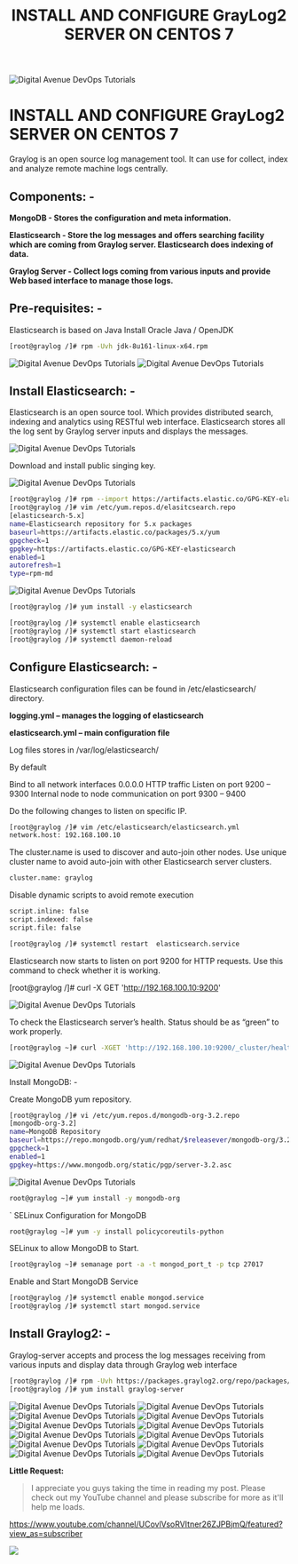 ﻿---
layout: post
authors: [dimuthu_daundasekara]
title: 'INSTALL AND CONFIGURE GrayLog2 SERVER ON CENTOS 7'
image: /assets/img/post-imgs/graylog_ins/graylog.png
tags: [Graylog, Logs, Log Monitoring]
category: Server Monitoring
comments: true
last_modified_at: 2020-01-31
---

<img src="/assets/img/post-imgs/graylog_ins/graylog.png" width="auto" alt="Digital Avenue DevOps Tutorials">

# INSTALL AND CONFIGURE GrayLog2 SERVER ON CENTOS 7

Graylog is an open source log management tool. It can use for collect, index and analyze remote machine logs centrally.

## Components: -

**MongoDB - Stores the configuration and meta information.**

**Elasticsearch - Store the log messages and offers searching facility which are coming from Graylog server. Elasticsearch does indexing of data.**

**Graylog Server - Collect logs coming from various inputs and provide Web based interface to manage those logs.**

## Pre-requisites: -

Elasticsearch is based on Java
Install Oracle Java / OpenJDK

```bash
[root@graylog /]# rpm -Uvh jdk-8u161-linux-x64.rpm
```

<img src="/assets/img/post-imgs/graylog_ins/image001.png" width="auto" alt="Digital Avenue DevOps Tutorials">

<img src="/assets/img/post-imgs/graylog_ins/image002.png" width="auto" alt="Digital Avenue DevOps Tutorials">

## Install Elasticsearch: -

Elasticsearch is an open source tool. Which provides distributed search, indexing and analytics using RESTful web interface. Elasticsearch stores all the log sent by Graylog server inputs and displays the messages.

<img src="/assets/img/post-imgs/graylog_ins/image004.png" width="auto" alt="Digital Avenue DevOps Tutorials">

Download and install public singing key.

<img src="/assets/img/post-imgs/graylog_ins/image006.png" width="auto" alt="Digital Avenue DevOps Tutorials">

```bash
[root@graylog /]# rpm --import https://artifacts.elastic.co/GPG-KEY-elasticsearch
[root@graylog /]# vim /etc/yum.repos.d/elasitcsearch.repo
[elasticsearch-5.x]
name=Elasticsearch repository for 5.x packages
baseurl=https://artifacts.elastic.co/packages/5.x/yum
gpgcheck=1
gpgkey=https://artifacts.elastic.co/GPG-KEY-elasticsearch
enabled=1
autorefresh=1
type=rpm-md
```

<img src="/assets/img/post-imgs/graylog_ins/image008.png" width="auto" alt="Digital Avenue DevOps Tutorials">




```bash
[root@graylog /]# yum install -y elasticsearch
```


```bash
[root@graylog /]# systemctl enable elasticsearch
[root@graylog /]# systemctl start elasticsearch
[root@graylog /]# systemctl daemon-reload
```

## Configure Elasticsearch: -

Elasticsearch configuration files can be found in /etc/elasticsearch/ directory.

**logging.yml – manages the logging of elasticsearch**

**elasticsearch.yml – main configuration file**

Log files stores in /var/log/elasticsearch/

By default

Bind to all network interfaces 0.0.0.0
HTTP traffic Listen on port 9200 – 9300
Internal node to node communication on port 9300 – 9400

Do the following changes to listen on specific IP.

```bash
[root@graylog /]# vim /etc/elasticsearch/elasticsearch.yml
network.host: 192.168.100.10
```


The cluster.name is used to discover and auto-join other nodes. Use unique cluster name to avoid auto-join with other Elasticsearch server clusters.

```bash
cluster.name: graylog
```

Disable dynamic scripts to avoid remote execution

```bash
script.inline: false
script.indexed: false
script.file: false
```

```bash
[root@graylog /]# systemctl restart  elasticsearch.service
```

Elasticsearch now starts to listen on port 9200 for HTTP requests. Use this command to check whether it is working.

[root@graylog /]# curl -X GET 'http://192.168.100.10:9200'

<img src="/assets/img/post-imgs/graylog_ins/image010.png" width="auto" alt="Digital Avenue DevOps Tutorials">

To check the Elasticsearch server’s health. Status should be as “green” to work properly.

```bash
[root@graylog ~]# curl -XGET 'http://192.168.100.10:9200/_cluster/health?pretty=true'
```

<img src="/assets/img/post-imgs/graylog_ins/image011.png" width="auto" alt="Digital Avenue DevOps Tutorials">

Install MongoDB: -

Create MongoDB yum repository.

```bash
[root@graylog /]# vi /etc/yum.repos.d/mongodb-org-3.2.repo
[mongodb-org-3.2]
name=MongoDB Repository
baseurl=https://repo.mongodb.org/yum/redhat/$releasever/mongodb-org/3.2/x86_64/
gpgcheck=1
enabled=1
gpgkey=https://www.mongodb.org/static/pgp/server-3.2.asc
```

<img src="/assets/img/post-imgs/graylog_ins/image013.png" width="auto" alt="Digital Avenue DevOps Tutorials">


```bash
root@graylog ~]# yum install -y mongodb-org
```

`
SELinux Configuration for MongoDB

```bash
root@graylog ~]# yum -y install policycoreutils-python
```

SELinux to allow MongoDB to Start.

```bash
[root@graylog ~]# semanage port -a -t mongod_port_t -p tcp 27017
```

Enable and Start MongoDB Service

```bash
[root@graylog /]# systemctl enable mongod.service
[root@graylog /]# systemctl start mongod.service
```

## Install Graylog2: -

Graylog-server accepts and process the log messages receiving from various inputs and display data through Graylog web interface

```bash
[root@graylog /]# rpm -Uvh https://packages.graylog2.org/repo/packages/graylog-2.4-repository_latest.rpm
[root@graylog /]# yum install graylog-server
```
<img src="/assets/img/post-imgs/graylog_ins/image015.png" width="auto" alt="Digital Avenue DevOps Tutorials">

<img src="/assets/img/post-imgs/graylog_ins/image017.png" width="auto" alt="Digital Avenue DevOps Tutorials">

<img src="/assets/img/post-imgs/graylog_ins/image019.png" width="auto" alt="Digital Avenue DevOps Tutorials">

<img src="/assets/img/post-imgs/graylog_ins/image021.png" width="auto" alt="Digital Avenue DevOps Tutorials">

<img src="/assets/img/post-imgs/graylog_ins/image023.png" width="auto" alt="Digital Avenue DevOps Tutorials">

<img src="/assets/img/post-imgs/graylog_ins/image025.png" width="auto" alt="Digital Avenue DevOps Tutorials">

<img src="/assets/img/post-imgs/graylog_ins/image027.png" width="auto" alt="Digital Avenue DevOps Tutorials">

<img src="/assets/img/post-imgs/graylog_ins/image029.png" width="auto" alt="Digital Avenue DevOps Tutorials">

<img src="/assets/img/post-imgs/graylog_ins/image031.png" width="auto" alt="Digital Avenue DevOps Tutorials">

<img src="/assets/img/post-imgs/graylog_ins/image033.png" width="auto" alt="Digital Avenue DevOps Tutorials">

<img src="/assets/img/post-imgs/graylog_ins/image035.png" width="auto" alt="Digital Avenue DevOps Tutorials">

<img src="/assets/img/post-imgs/graylog_ins/image037.png" width="auto" alt="Digital Avenue DevOps Tutorials">

**Little Request:**

> I appreciate you guys taking the time in reading my post. Please check out my YouTube channel and please subscribe for more as it'll help me loads.


<a href="https://www.youtube.com/channel/UCovlVsoRVItner26ZJPBjmQ/featured?view_as=subscriber" target="_blank">https://www.youtube.com/channel/UCovlVsoRVItner26ZJPBjmQ/featured?view_as=subscriber</a>

[<img src="Docker-Installation/sub.gif">](https://www.youtube.com/channel/UCovlVsoRVItner26ZJPBjmQ?sub_confirmation=1) 

